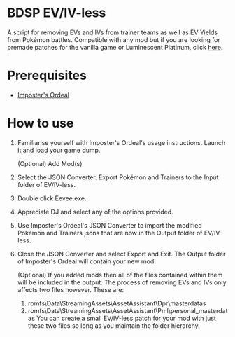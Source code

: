# BDSP EV/IV-less
A script for removing EVs and IVs from trainer teams as well as EV Yields from Pokémon battles. Compatible with any mod but if you are looking for premade patches for the vanilla game or Luminescent Platinum, click [here](https://www.nexusmods.com/pokemonbdsp/mods/17).

# Prerequisites
- [Imposter's Ordeal](https://github.com/Nifyr/Imposters-Ordeal)

# How to use
1. Familiarise yourself with Imposter's Ordeal's usage instructions. Launch it and load your game dump.
	
 	(Optional) Add Mod(s)
2. Select the JSON Converter. Export Pokémon and Trainers to the Input folder of EV/IV-less.
3. Double click Eevee.exe.
4. Appreciate DJ and select any of the options provided.
5. Use Imposter's Ordeal's JSON Converter to import the modified Pokémon and Trainers jsons that are now in the Output folder of EV/IV-less.
6. Close the JSON Converter and select Export and Exit. The Output folder of Imposter's Ordeal will contain your new mod.
	
 	(Optional) If you added mods then all of the files contained within them will be included in the output. The process of removing EVs and IVs only affects two files however. These are:
	1. romfs\Data\StreamingAssets\AssetAssistant\Dpr\masterdatas
	2. romfs\Data\StreamingAssets\AssetAssistant\Pml\personal_masterdatas
	You can create a small EV/IV-less patch for your mod with just these two files so long as you maintain the folder hierarchy.
